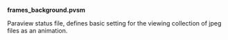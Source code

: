 **frames_background.pvsm**

Paraview status file, defines basic setting for the viewing collection of jpeg files as an animation.
